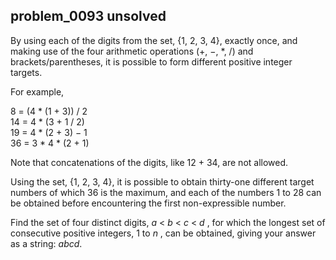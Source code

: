 ## problem_0093 unsolved
By using each of the digits from the set, {1, 2, 3, 4}, exactly once, and
making use of the four arithmetic operations (+, −, *, /) and
brackets/parentheses, it is possible to form different positive integer
targets.

For example,

8 = (4 * (1 + 3)) / 2  
14 = 4 * (3 + 1 / 2)  
19 = 4 * (2 + 3) − 1  
36 = 3 * 4 * (2 + 1)

Note that concatenations of the digits, like 12 + 34, are not allowed.

Using the set, {1, 2, 3, 4}, it is possible to obtain thirty-one different
target numbers of which 36 is the maximum, and each of the numbers 1 to 28 can
be obtained before encountering the first non-expressible number.

Find the set of four distinct digits, _a_ < _b_ < _c_ < _d_ , for which the
longest set of consecutive positive integers, 1 to _n_ , can be obtained,
giving your answer as a string: _abcd_.

